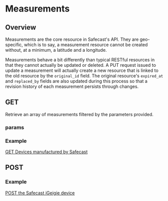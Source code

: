 # Measurements #

## Overview ##

Measurements are the core resource in Safecast's API.  They are geo-specific, which is to say, a measurement resource cannot be created without, at a minimum, a latitude and a longitude.

Measurements behave a bit differently than typical RESTful resources in that they cannot actually be updated or deleted.  A PUT request issued to update a measurement will actually create a new resource that is linked to the old resource by the `original_id` field.  The original resource's `expired_at` and `replaced_by` fields are also updated during this process so that a revision history of each measurement persists through changes.

## GET ##

Retrieve an array of measurements filtered by the parameters provided.

### params ###


### Example ###

[GET Devices manufactured by Safecast](http://hurl.it/hurls/607c9f817a73baaf5ee3f8e68edb3376b37e2f01/26795a953f536610ea5010f0a6651d186c5dbf41)



## POST ##

### Example ###
[POST the Safecast iGeigie device](http://hurl.it/hurls/9ac2ef3d267943e5c1e239aa38f0ed8fecf063a1/147994088b8114bd46cc0404a04da78a3afd9b71)

